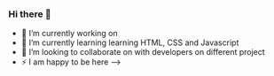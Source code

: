 ### Hi there 👋

- 🔭 I’m currently working on 
- 🌱 I’m currently learning learning HTML, CSS and Javascript
- 👯 I’m looking to collaborate on with developers on different project
- ⚡ I am happy to be here
-->
